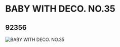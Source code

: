 # BABY WITH DECO. NO.35
## 92356
![BABY WITH DECO. NO.35](https://lc-www-live-s.legocdn.com/media/bricks/5/2/4594136.jpg)
